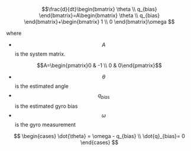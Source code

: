 $$\frac{d}{dt}\begin{bmatrix}
\theta \\ 
q_{bias}
\end{bmatrix}=A\begin{bmatrix}
\theta \\ 
q_{bias}
\end{bmatrix}+\begin{bmatrix}
1 \\ 
0
\end{bmatrix}\omega
$$

where

- $$A$$ is the system matrix.

$$A=\begin{pmatrix}0 & -1 \\
0 & 0\end{pmatrix}$$

- $$\theta$$ is the estimated angle
- $$q_{bias}$$ is the estimated gyro bias
- $$\omega$$ is the gyro measurement

$$
\begin{cases}
\dot{\theta} = \omega - q_{bias} \\
\dot{q}_{bias}= 0
\end{cases}
$$

